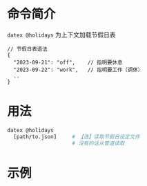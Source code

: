 # 命令简介 

`datex @holidays` 为上下文加载节假日表

```json5
// 节假日表语法
{
  "2023-09-21": "off",    // 指明要休息
  "2023-09-22": "work",   // 指明要工作（调休）
  ..
}
```

# 用法

```bash
datex @holidays
  [path/to.json]     # 【选】读取节假日设定文件
                     # 没有的话从管道读取
```
# 示例

```bash

```